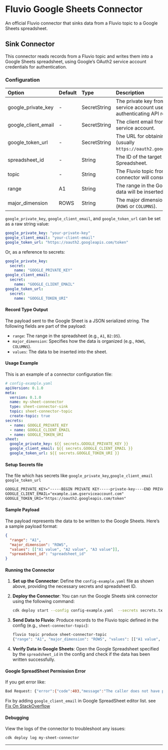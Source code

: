 # Fluvio Google Sheets Connector
An official Fluvio connector that sinks data from a Fluvio topic to a Google Sheets spreadsheet.

## Sink Connector
This connector reads records from a Fluvio topic and writes them into a Google Sheets spreadsheet, using Google’s OAuth2 service account credentials for authentication.

### Configuration
| Option              | Default  | Type           | Description                                                                                                           |
|:--------------------|:---------|:---------------|:----------------------------------------------------------------------------------------------------------------------|
| google_private_key   | -        | SecretString   | The private key from the Google service account used for authenticating API requests.                                 |
| google_client_email  | -        | SecretString   | The client email from the Google service account.                                                                     |
| google_token_url     | -        | SecretString   | The URL for obtaining OAuth2 tokens (usually `https://oauth2.googleapis.com/token`).                                  |
| spreadsheet_id       | -        | String         | The ID of the target Google Spreadsheet.                                                                              |
| topic               | -        | String         | The Fluvio topic from which the connector will consume events.                                                        |
| range               | A1       | String         | The range in the Google Sheet where data will be inserted.                                                            |
| major_dimension      | ROWS     | String         | The major dimension for writing data (`ROWS` or `COLUMNS`).                                                           |

`google_private_key`, `google_client_email`, and `google_token_url` can be set as a raw string value:
```yaml
google_private_key: "your-private-key"
google_client_email: "your-client-email"
google_token_url: "https://oauth2.googleapis.com/token"
```

Or, as a reference to secrets:
```yaml
google_private_key:
  secret:
    name: "GOOGLE_PRIVATE_KEY"
google_client_email:
  secret:
    name: "GOOGLE_CLIENT_EMAIL"
google_token_url:
  secret:
    name: "GOOGLE_TOKEN_URI"
```

#### Record Type Output
The payload sent to the Google Sheet is a JSON serialized string. The following fields are part of the payload:
- `range`: The range in the spreadsheet (e.g., `A1`, `B2:D5`).
- `major_dimension`: Specifies how the data is organized (e.g., `ROWS`, `COLUMNS`).
- `values`: The data to be inserted into the sheet.
  
#### Usage Example
This is an example of a connector configuration file:

```yaml
# config-example.yaml
apiVersion: 0.1.0
meta:
  version: 0.1.0
  name: my-sheet-connector
  type: sheet-connector-sink
  topic: sheet-connector-topic
  create-topic: true
secrets:
  - name: GOOGLE_PRIVATE_KEY
  - name: GOOGLE_CLIENT_EMAIL
  - name: GOOGLE_TOKEN_URI  
sheet:
  google_private_key: ${{ secrets.GOOGLE_PRIVATE_KEY }}
  google_client_email: ${{ secrets.GOOGLE_CLIENT_EMAIL }}
  google_token_url: ${{ secrets.GOOGLE_TOKEN_URI }}
```

#### Setup Secrets file
The file which has secrets like `google_private_key`,`google_client_email`
`google_token_url`
```txt
GOOGLE_PRIVATE_KEY="-----BEGIN PRIVATE KEY-----private-key----END PRIVATE KEY-----\n"
GOOGLE_CLIENT_EMAIL="example.iam.gserviceaccount.com"
GOOGLE_TOKEN_URI="https://oauth2.googleapis.com/token"
```


#### Sample Payload
The payload represents the data to be written to the Google Sheets. Here’s a sample payload format:

```json
{
  "range": "A1",
  "major_dimension": "ROWS",
  "values": [["A1 value", "A2 value", "A3 value"]],
  "spreadsheet_id": "spreadsheet_id"
}
```

#### Running the Connector
1. **Set up the Connector**:
   Define the `config-example.yaml` file as shown above, providing the necessary secrets and spreadsheet ID.
   
2. **Deploy the Connector**:
   You can run the Google Sheets sink connector using the following command:
   
   ```bash
   cdk deploy start --config config-example.yaml  --secrets secrets.txt
   ```

3. **Send Data to Fluvio**:
   Produce records to the Fluvio topic defined in the config (e.g., `sheet-connector-topic`):

   ```bash
   fluvio topic produce sheet-connector-topic
   {"range": "A1", "major_dimension": "ROWS", "values": [["A1 value", "A2 value", "A3 value"]]}
   ```

4. **Verify Data in Google Sheets**:
   Open the Google Spreadsheet specified by the `spreadsheet_id` in the config and check if the data has been written successfully.


#### Google SpreadSheet Permission Error
If you get error like:
```bash
Bad Request: {"error":{"code":403,"message":"The caller does not have permission","status":"PERMISSION_DENIED"}}
```
Fix by adding `google_client_email` in Google SpreadSheet editor list. see 
[Fix On StackOverflow](https://stackoverflow.com/questions/38949318/google-sheets-api-returns-the-caller-does-not-have-permission-when-using-serve)  

#### Debugging
View the logs of the connector to troubleshoot any issues:
```bash
cdk deploy log my-sheet-connector
```

--- 
